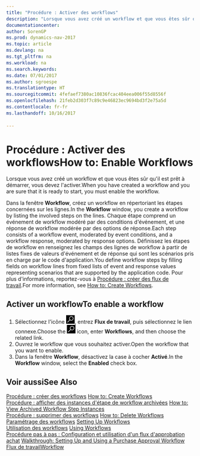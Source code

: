 ```yaml
---
title: "Procédure : Activer des workflows"
description: "Lorsque vous avez créé un workflow et que vous êtes sûr qu'il est prêt à démarrer, vous devez l'activer."
documentationcenter: 
author: SorenGP
ms.prod: dynamics-nav-2017
ms.topic: article
ms.devlang: na
ms.tgt_pltfrm: na
ms.workload: na
ms.search.keywords: 
ms.date: 07/01/2017
ms.author: sgroespe
ms.translationtype: HT
ms.sourcegitcommit: 4fefaef7380ac10836fcac404eea006f55d8556f
ms.openlocfilehash: 21feb2d303f7c89c9e46823ec9694bd3f2e75a5d
ms.contentlocale: fr-fr
ms.lasthandoff: 10/16/2017

---
```

# <a name="how-to-enable-workflows"></a><span data-ttu-id="1933c-103">Procédure : Activer des workflows</span><span class="sxs-lookup"><span data-stu-id="1933c-103">How to: Enable Workflows</span></span>
<span data-ttu-id="1933c-104">Lorsque vous avez créé un workflow et que vous êtes sûr qu'il est prêt à démarrer, vous devez l'activer.</span><span class="sxs-lookup"><span data-stu-id="1933c-104">When you have created a workflow and you are sure that it is ready to start, you must enable the workflow.</span></span>  

 <span data-ttu-id="1933c-105">Dans la fenêtre **Workflow**, créez un workflow en répertoriant les étapes concernées sur les lignes.</span><span class="sxs-lookup"><span data-stu-id="1933c-105">In the **Workflow** window, you create a workflow by listing the involved steps on the lines.</span></span> <span data-ttu-id="1933c-106">Chaque étape comprend un événement de workflow modéré par des conditions d'événement, et une réponse de workflow modérée par des options de réponse.</span><span class="sxs-lookup"><span data-stu-id="1933c-106">Each step consists of a workflow event, moderated by event conditions, and a workflow response, moderated by response options.</span></span> <span data-ttu-id="1933c-107">Définissez les étapes de workflow en renseignez les champs des lignes de workflow à partir de listes fixes de valeurs d'événement et de réponse qui sont les scénarios pris en charge par le code d'application.</span><span class="sxs-lookup"><span data-stu-id="1933c-107">You define workflow steps by filling fields on workflow lines from fixed lists of event and response values representing scenarios that are supported by the application code.</span></span> <span data-ttu-id="1933c-108">Pour plus d'informations, reportez\-vous à [Procédure : créer des flux de travail](across-how-to-create-workflows.md).</span><span class="sxs-lookup"><span data-stu-id="1933c-108">For more information, see [How to: Create Workflows](across-how-to-create-workflows.md).</span></span>  

## <a name="to-enable-a-workflow"></a><span data-ttu-id="1933c-109">Activer un workflow</span><span class="sxs-lookup"><span data-stu-id="1933c-109">To enable a workflow</span></span>  
1.  <span data-ttu-id="1933c-110">Sélectionnez l'icône ![Page ou état pour la recherche](media/ui-search/search_small.png "Page ou état pour la recherche"), entrez **Flux de travail**, puis sélectionnez le lien connexe.</span><span class="sxs-lookup"><span data-stu-id="1933c-110">Choose the ![Search for Page or Report](media/ui-search/search_small.png "Search for Page or Report icon") icon, enter **Workflows**, and then choose the related link.</span></span>  
2.  <span data-ttu-id="1933c-111">Ouvrez le workflow que vous souhaitez activer.</span><span class="sxs-lookup"><span data-stu-id="1933c-111">Open the workflow that you want to enable.</span></span>  
3.  <span data-ttu-id="1933c-112">Dans la fenêtre **Workflow**, désactivez la case à cocher **Activé**.</span><span class="sxs-lookup"><span data-stu-id="1933c-112">In the **Workflow** window, select the **Enabled** check box.</span></span>  

## <a name="see-also"></a><span data-ttu-id="1933c-113">Voir aussi</span><span class="sxs-lookup"><span data-stu-id="1933c-113">See Also</span></span>  
 <span data-ttu-id="1933c-114">[Procédure : créer des workflows](across-how-to-create-workflows.md) </span><span class="sxs-lookup"><span data-stu-id="1933c-114">[How to: Create Workflows](across-how-to-create-workflows.md) </span></span>  
 <span data-ttu-id="1933c-115">[Procédure : afficher des instances d'étape de workflow archivées](across-how-to-view-archived-workflow-step-instances.md) </span><span class="sxs-lookup"><span data-stu-id="1933c-115">[How to: View Archived Workflow Step Instances](across-how-to-view-archived-workflow-step-instances.md) </span></span>  
 <span data-ttu-id="1933c-116">[Procédure : supprimer des workflows](across-how-to-delete-workflows.md) </span><span class="sxs-lookup"><span data-stu-id="1933c-116">[How to: Delete Workflows](across-how-to-delete-workflows.md) </span></span>  
 <span data-ttu-id="1933c-117">[Paramétrage des workflows](across-set-up-workflows.md) </span><span class="sxs-lookup"><span data-stu-id="1933c-117">[Setting Up Workflows](across-set-up-workflows.md) </span></span>  
 <span data-ttu-id="1933c-118">[Utilisation des workflows](across-use-workflows.md) </span><span class="sxs-lookup"><span data-stu-id="1933c-118">[Using Workflows](across-use-workflows.md) </span></span>  
 <span data-ttu-id="1933c-119">[Procédure pas à pas : Configuration et utilisation d'un flux d'approbation achat](walkthrough-setting-up-and-using-a-purchase-approval-workflow.md) </span><span class="sxs-lookup"><span data-stu-id="1933c-119">[Walkthrough: Setting Up and Using a Purchase Approval Workflow](walkthrough-setting-up-and-using-a-purchase-approval-workflow.md) </span></span>  
 [<span data-ttu-id="1933c-120">Flux de travail</span><span class="sxs-lookup"><span data-stu-id="1933c-120">Workflow</span></span>](across-workflow.md)   

